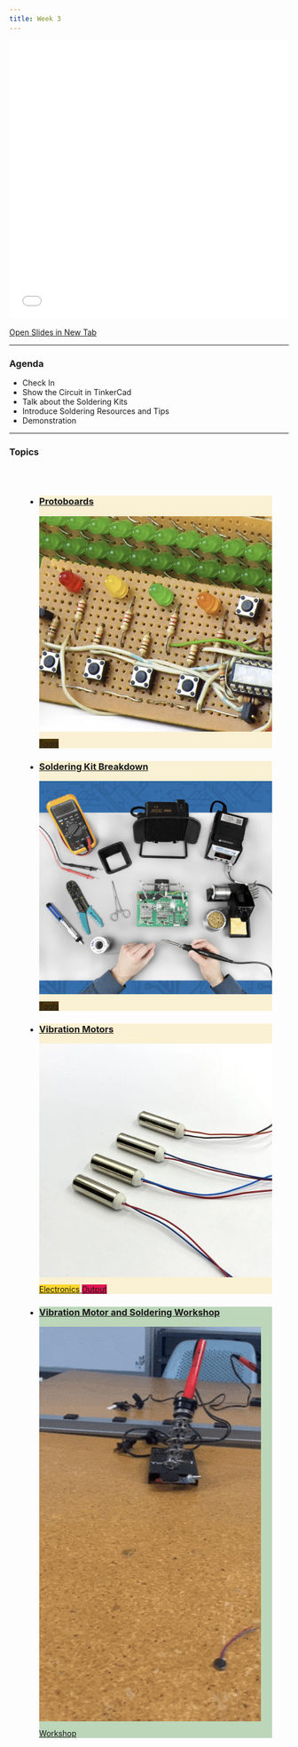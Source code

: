 ```yaml
---
title: Week 3
---
```


<section class="slides_section">
<embed type="text/html" src="slides/week3/index.html" width="100%" height="500px" />
</section>

[Open Slides in New Tab](./slides/week3/index.html)

---

### Agenda

- Check In
- Show the Circuit in TinkerCad
- Talk about the Soldering Kits
- Introduce Soldering Resources and Tips
- Demonstration

---

### Topics

<div class="uk-margin" style="padding: 30px; pointer-events: none">
<ul class="uk-child-width-1-3@m uk-child-width-1-4@l uk-child-width-1-2@s uk-grid-small uk-grid-match" uk-grid="masonry: pack">

<li class="">
<div>
<a href="./Electronics/protoboards/protoboards.html">
<div class="uk-card-small uk-card-default uk-card-body uk-box-shadow-xlarge" style="background: #faf0d3">
<div class="uk-card-small uk-card-default uk-card-body uk-box-shadow-xlarge">
<h3 class="cardtitle">Protoboards</h3>
<div style="display: inline">
<img src="./Electronics/protoboards/images/cover.png" alt="" style="padding-bottom: 10px" uk-image />
<span class="uk-label" style="background-color: #4c370c">Tools</span>
</div>
</div>
</a>
</div>
</div>
</li>

<li class="">
<div>
<a href="./Electronics/soldering_kits/soldering_kits.html">
<div class="uk-card-small uk-card-default uk-card-body uk-box-shadow-xlarge" style="background: #faf0d3">
<div class="uk-card-small uk-card-default uk-card-body uk-box-shadow-xlarge">
<h3 class="cardtitle">Soldering Kit Breakdown</h3>
<div style="display: inline">
<img src="./Electronics/soldering_kits/images/cover.png" alt="" style="padding-bottom: 10px" uk-image />
<span class="uk-label" style="background-color: #4c370c">Tools</span>
</div>
</div>
</a>
</div>
</div>
</li>

<li>
<div>
<a href="./Electronics/vibration_motor/vibration_motor.html">
<div class="uk-card-small uk-card-default uk-card-body uk-box-shadow-xlarge" style="background: #faf0d3">
<div class="uk-card-small uk-card-default uk-card-body uk-box-shadow-xlarge">
<h3 class="cardtitle">Vibration Motors</h3>
<div style="display: inline">
<img src="./Electronics/vibration_motor/images/cover.webp" alt="" style="padding-bottom: 10px" uk-image />
<span class="uk-label" style="background-color: #fed72c">Electronics</span>
<span class="uk-label" style="background-color: #e01451">Output</span>
</div>
</div>
</a>
</div>
</div>
</li>

<li>
<div>
<a href="./Blog/hex_bug_workshop/hex_bug_workshop.html">
<div class="uk-card-small uk-card-default uk-card-body uk-box-shadow-xlarge" style="background: #bcd6ba">
<div class="uk-card-small uk-card-default uk-card-body uk-box-shadow-xlarge">
<h3 class="cardtitle">Vibration Motor and Soldering Workshop</h3>
<div style="display: inline">
<img src="./Blog/hex_bug_workshop/images/cover.gif" alt="" style="padding-bottom: 10px" uk-image />
<span class="uk-label" style="background-color: #bcd6ba">Workshop</span>
</div>
</div>
</a>
</div>
</div>
</li>

</ul>
</div>

